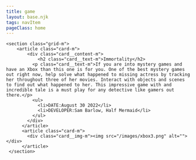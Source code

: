 ```yaml
---
title: game
layout: base.njk
tags: navItem
pageClass: home
---
```





    <section class="grid-m">
        <article class="card-m">
            <div class="card__content-m">
                <h2 class="card__text-m">Immortality</h2>
              <p class="card__text-m">If you are into mystery games and have an Xbox than this one is for you. One of the best mystery games out right now, help solve what happened to missing actress by tracking her throughout three of her movies. Interact with objects and scenes to find out what happened to her. This impressive game with and incredible tale is a must play for any detective like gamers out there.</p>
              <ul>
                <li>DATE:August 30 2022</li>
                <li>DEVELOPER:Sam Barlow, Half Mermaid</li>
              </ul>
            </div>
          </article>
          <article class="card-m">
            <div class="card__img-m"><img src="/images/xbox3.png" alt=""></div>
          </article>
     </section>

     